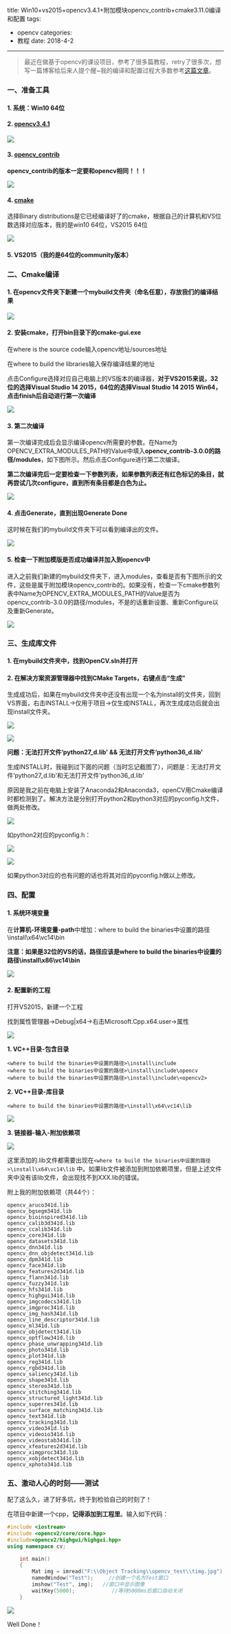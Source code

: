 title: Win10+vs2015+opencv3.4.1+附加模块opencv_contrib+cmake3.11.0编译和配置
tags: 
  - opencv
categories: 
  - 教程
date: 2018-4-2
---
> 最近在做基于opencv的课设项目，参考了很多篇教程，retry了很多次，想写一篇博客给后来人提个醒~我的编译和配置过程大多数参考[这篇文章](https://blog.csdn.net/chentravelling/article/details/59540828)。

<!--more-->

### 一、准备工具

#### 1. 系统：Win10 64位

#### 2. [opencv3.4.1](https://sourceforge.net/projects/opencvlibrary/files/opencv-win/)

![](https://ws1.sinaimg.cn/large/006lJSqNly1fpxg5lug5tj30sg0bxgm7.jpg)

#### 3. [opencv_contrib](https://github.com/opencv/opencv_contrib/releases)

**opencv_contrib的版本一定要和opencv相同！！！**

![](https://ws1.sinaimg.cn/large/006lJSqNly1fpyg1f33rcj30fw09wdg0.jpg)

#### 4. [cmake](https://cmake.org/download/)

选择Binary distributions是它已经编译好了的cmake，根据自己的计算机和VS位数选择对应版本，我的是win10 64位，VS2015 64位

![](https://ws1.sinaimg.cn/large/006lJSqNly1fpxgfs0fckj30x60cr0u7.jpg)

#### 5. VS2015（我的是64位的community版本）

### 二、Cmake编译

#### 1. 在opencv文件夹下新建一个mybuild文件夹（命名任意），存放我们的编译结果 

![](https://ws1.sinaimg.cn/large/006lJSqNly1fpxgc741ugj30iu06hq38.jpg)

#### 2. 安装cmake，打开bin目录下的cmake-gui.exe

在where is the source code输入opencv地址/sources地址

在where to build the libraries输入保存编译结果的地址

点击Configure选择对应自己电脑上的VS版本的编译器，**对于VS2015来说，32位的选择Visual Studio 14 2015，64位的选择Visual Studio 14 2015 Win64，点击finish后自动进行第一次编译**

![](https://ws1.sinaimg.cn/large/006lJSqNly1fpxgiyneiqj30j10gsaab.jpg)

#### 3. 第二次编译

第一次编译完成后会显示编译opencv所需要的参数。在Name为OPENCV_EXTRA_MODULES_PATH的Value中填入**opencv_contrib-3.0.0的路径/modules**，如下图所示。然后点击Configure进行第二次编译。

**第二次编译完后一定要检查一下参数列表，如果参数列表还有红色标记的条目，就再尝试几次configure，直到所有条目都是白色为止。**

![](https://ws1.sinaimg.cn/large/006lJSqNly1fpxj3z92ixj30j00h074n.jpg)

#### 4. 点击Generate，直到出现Generate Done

这时候在我们的mybuild文件夹下可以看到编译出的文件。

![](https://ws1.sinaimg.cn/large/006lJSqNly1fpxje6ty0uj30iy0gugm8.jpg)

#### 5. 检查一下附加模版是否成功编译并加入到opencv中

进入之前我们新建的mybuild文件夹下，进入modules，查看是否有下图所示的文件，这些是属于附加模块opencv_contrib的。如果没有，检查一下cmake参数列表中Name为OPENCV_EXTRA_MODULES_PATH的Value是否为opencv_contrib-3.0.0的路径/modules，不是的话重新设置、重新Configure以及重新Generate。

![](https://ws1.sinaimg.cn/large/006lJSqNly1fpycdnbzkuj30p90i1762.jpg)

### 三、生成库文件

#### 1. 在mybuild文件夹中，找到OpenCV.sln并打开

#### 2. 在解决方案资源管理器中找到CMake Targets，右键点击“生成”

生成成功后，如果在mybuild文件夹中还没有出现一个名为install的文件夹，回到VS界面，右击INSTALL->仅用于项目->仅生成INSTALL，再次生成成功后就会出现install文件夹。

![](https://ws1.sinaimg.cn/large/006lJSqNly1fpyciri41lj309n07mq31.jpg)

![](https://ws1.sinaimg.cn/large/006lJSqNly1fpyct37ey9j30h70610t2.jpg)

**问题：无法打开文件‘python27_d.lib' && 无法打开文件‘python36_d.lib'**

生成INSTALL时，我碰到过下面的问题（当时忘记截图了），问题是：无法打开文件‘python27_d.lib'和无法打开文件‘python36_d.lib'

原因是我之前在电脑上安装了Anaconda2和Anaconda3，openCV用Cmake编译时都检测到了。解决方法是分别打开python2和python3对应的pyconfig.h文件，做两处修改。

![](https://ws1.sinaimg.cn/large/006lJSqNly1fpyen7aq0nj30er018dfo.jpg)

如python2对应的pyconfig.h：

![](https://ws1.sinaimg.cn/large/006lJSqNly1fpyerx9si5j30hs083abb.jpg)

![](https://ws1.sinaimg.cn/large/006lJSqNly1fpyer4fzhij306d01rt8l.jpg)

如果python3对应的也有问题的话也将其对应的pyconfig.h做以上修改。

### 四、配置

#### 1. 系统环境变量

在**计算机-环境变量-path**中增加：where to build the binaries中设置的路径\install\x64\vc14\bin

**注意：如果是32位的VS的话，路径应该是where to build the binaries中设置的路径\install\x86\vc14\bin**

![](https://ws1.sinaimg.cn/large/006lJSqNly1fpyex7i8nwj30en0fnwfd.jpg)

#### 2. 配置新的工程

打开VS2015，新建一个工程

找到属性管理器->Debug|x64->右击Microsoft.Cpp.x64.user->属性

![](https://ws1.sinaimg.cn/large/006lJSqNly1fpyezsk5pcj30e209q0t6.jpg)

**1. VC++目录-包含目录**

```
<where to build the binaries中设置的路径>\install\include
<where to build the binaries中设置的路径>\install\include\opencv
<where to build the binaries中设置的路径>\install\include\<opencv2>
```

**2. VC++目录-库目录**

```
<where to build the binaries中设置的路径>\install\x64\vc14\lib
```

![](https://ws1.sinaimg.cn/large/006lJSqNly1fpyf1xt3nqj30oh0ghgmr.jpg)

**3. 链接器-输入-附加依赖项**

![](https://ws1.sinaimg.cn/large/006lJSqNly1fpyfe0qpagj30oe0ghq3x.jpg)

这里添加的.lib文件都需要出现在`<where to build the binaries中设置的路径>\install\x64\vc14\lib` 中。如果lib文件被添加到附加依赖项里，但是上述文件夹中没有该lib文件，会出现找不到XXX.lib的错误。

附上我的附加依赖项（共44个）：

```
opencv_aruco341d.lib
opencv_bgsegm341d.lib
opencv_bioinspired341d.lib
opencv_calib3d341d.lib
opencv_ccalib341d.lib
opencv_core341d.lib
opencv_datasets341d.lib
opencv_dnn341d.lib
opencv_dnn_objdetect341d.lib
opencv_dpm341d.lib
opencv_face341d.lib
opencv_features2d341d.lib
opencv_flann341d.lib
opencv_fuzzy341d.lib
opencv_hfs341d.lib
opencv_highgui341d.lib
opencv_imgcodecs341d.lib
opencv_imgproc341d.lib
opencv_img_hash341d.lib
opencv_line_descriptor341d.lib
opencv_ml341d.lib
opencv_objdetect341d.lib
opencv_optflow341d.lib
opencv_phase_unwrapping341d.lib
opencv_photo341d.lib
opencv_plot341d.lib
opencv_reg341d.lib
opencv_rgbd341d.lib
opencv_saliency341d.lib
opencv_shape341d.lib
opencv_stereo341d.lib
opencv_stitching341d.lib
opencv_structured_light341d.lib
opencv_superres341d.lib
opencv_surface_matching341d.lib
opencv_text341d.lib
opencv_tracking341d.lib
opencv_video341d.lib
opencv_videoio341d.lib
opencv_videostab341d.lib
opencv_xfeatures2d341d.lib
opencv_ximgproc341d.lib
opencv_xobjdetect341d.lib
opencv_xphoto341d.lib
```

### 五、激动人心的时刻——测试

配了这么久，进了好多坑，终于到检验自己的时刻了！

在项目中新建一个cpp，**记得添加到工程里**。输入如下代码：

```C++
#include <iostream>  
#include <opencv2/core/core.hpp>  
#include<opencv2/highgui/highgui.hpp>  
using namespace cv;

	int main()
	{
		Mat img = imread("F:\\Object Tracking\\opencv_test\\timg.jpg");//读入一张图片
		namedWindow("Test");     //创建一个名为Test窗口
		imshow("Test", img);   //窗口中显示图像
		waitKey(5000);            //等待5000ms后窗口自动关闭
	}
```

![](https://ws1.sinaimg.cn/large/006lJSqNly1fpyfp73afrj311y0k7thn.jpg)

Well Done！